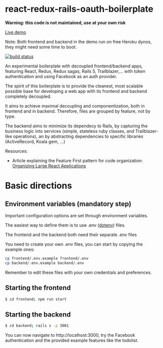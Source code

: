 # react-redux-rails-oauth-boilerplate

**Warning: this code is not maintained, use at your own risk**

[Live demo](http://holap.herokuapp.com/)

Note: Both frontend and backend in the demo run on free Heroku dynos, they might need some time to boot.

<a href="https://travis-ci.org/danielres/react-redux-rails-oauth-boilerplate"><img src="https://travis-ci.org/danielres/react-redux-rails-oauth-boilerplate.svg?branch=master" alt="build status" /></a>

An experimental boilerplate with decoupled frontend/backend apps, featuring React, Redux, Redux sagas, Rails 5, Trailblazer,... with token authentication and using Facebook as an auth provider.

The spirit of this boilerplate is to provide the cleanest, most scalable possible base for developing a web app with its frontend and backend completely decoupled.

It aims to achieve maximal decoupling and componentization, both in frontend and in backend. Therefore, files are grouped by feature, not by type. 

The backend aims to minimize its dependecy to Rails, by capturing the business logic into services (simple, stateless ruby classes, and Trailblazer-like operations), an by abstracting dependencies to specific libraries (ActiveRecord, Koala gem, ...)

Resources:

* Article explaining the Feature First pattern for code organization: [Organizing Large React Applications](http://engineering.kapost.com/2016/01/organizing-large-react-applications/)

# Basic directions

## Environment variables (mandatory step)

Important configuration options are set through environment variables.

The easiest way to define them is to use .env ([dotenv](https://www.npmjs.com/package/dotenv)) files.

The frontend and the backend both need their separate .env files

You need to create your own .env files, you can start by copying the example ones:

```sh
cp frontend/.env.example frontend/.env
cp backend/.env.example backend/.env
```

Remember to edit these files with your own credentials and preferences.

## Starting the frontend

```sh
$ cd frontend; npm run start
```

## Starting the backend

```sh
$ cd backend; rails s -p 3001
```

You can now navigate to http://localhost:3000, try the Facebook authentication and the provided example features like the todolist.


